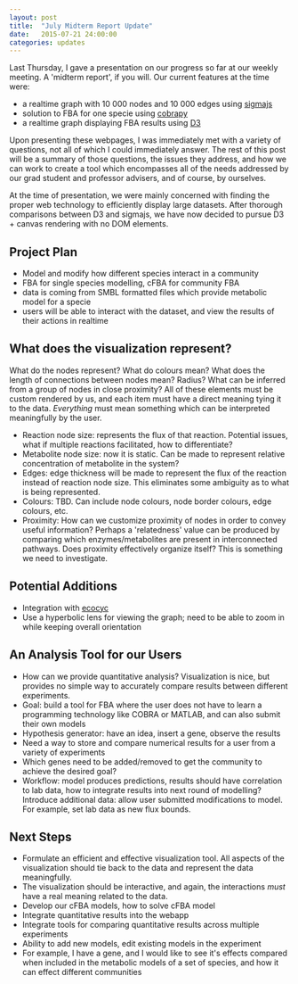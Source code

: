 ```yaml
---
layout: post
title:  "July Midterm Report Update"
date:   2015-07-21 24:00:00
categories: updates
---
```


Last Thursday, I gave a presentation on our progress so far at our weekly
meeting. A 'midterm report', if you will. Our current features at the time
were:

* a realtime graph with 10 000 nodes and 10 000 edges using [sigmajs](http://sigmajs.org/)
* solution to FBA for one specie using [cobrapy](https://github.com/opencobra/cobrapy)
* a realtime graph displaying FBA results using [D3](http://d3js.org)

Upon presenting these webpages, I was immediately met with a variety of
questions, not all of which I could immediately answer. The rest of this post
will be a summary of those questions, the issues they address, and how we can
work to create a tool which encompasses all of the needs addressed by our
grad student and professor advisers, and of course, by ourselves.

At the time of presentation, we were mainly concerned with finding the proper
web technology to efficiently display large datasets. After thorough comparisons
between D3 and sigmajs, we have now decided to pursue D3 + canvas rendering with
no DOM elements.

## Project Plan

* Model and modify how different species interact in a community
* FBA for single species modelling, cFBA for community FBA
* data is coming from SMBL formatted files which provide metabolic model for a
  specie
* users will be able to interact with the dataset, and view the results of their
  actions in realtime


## What does the visualization represent?

What do the nodes represent? What do colours mean? What does the length of
connections between nodes mean? Radius? What can be inferred from a group of
nodes in close proximity? All of these elements must be custom rendered by us,
and each item must have a direct meaning tying it to the data. *Everything*
must mean something which can be interpreted meaningfully by the user.

* Reaction node size: represents the flux of that reaction. Potential issues, 
  what if multiple reactions facilitated, how to differentiate?
* Metabolite node size: now it is static. Can be made to represent relative 
  concentration of metabolite in the system?
* Edges: edge thickness will be made to represent the flux of the reaction
  instead of reaction node size. This eliminates some ambiguity as to what
  is being represented.
* Colours: TBD. Can include node colours, node border colours, edge colours,
  etc.
* Proximity: How can we customize proximity of nodes in order to convey useful
  information? Perhaps a 'relatedness' value can be produced by comparing which 
  enzymes/metabolites are present in interconnected pathways. Does proximity 
  effectively organize itself? This is something we need to investigate.

## Potential Additions

* Integration with [ecocyc](http://ecocyc.org/)
* Use a hyperbolic lens for viewing the graph; need to be able to zoom in while
  keeping overall orientation

## An Analysis Tool for our Users

* How can we provide quantitative analysis? Visualization is nice, but provides
  no simple way to accurately compare results between different experiments.
* Goal: build a tool for FBA where the user does not have to learn a programming
  technology like COBRA or MATLAB, and can also submit their own models 
* Hypothesis generator: have an idea, insert a gene, observe the results
* Need a way to store and compare numerical results for a user from a variety of
  experiments
* Which genes need to be added/removed to get the community to achieve the
  desired goal?
* Workflow: model produces predictions, results should have correlation to lab
  data, how to integrate results into next round of modelling? Introduce
  additional data: allow user submitted modifications to model. For example, set
  lab data as new flux bounds. 

## Next Steps

* Formulate an efficient and effective visualization tool. All aspects of the
  visualization should tie back to the data and represent the data meaningfully.
* The visualization should be interactive, and again, the interactions *must*
  have a real meaning related to the data.
* Develop our cFBA models, how to solve cFBA model
* Integrate quantitative results into the webapp
* Integrate tools for comparing quantitative results across multiple experiments
* Ability to add new models, edit existing models in the experiment
* For example, I have a gene, and I would like to see it's effects compared when
  included in the metabolic models of a set of species, and how it can effect
  different communities
